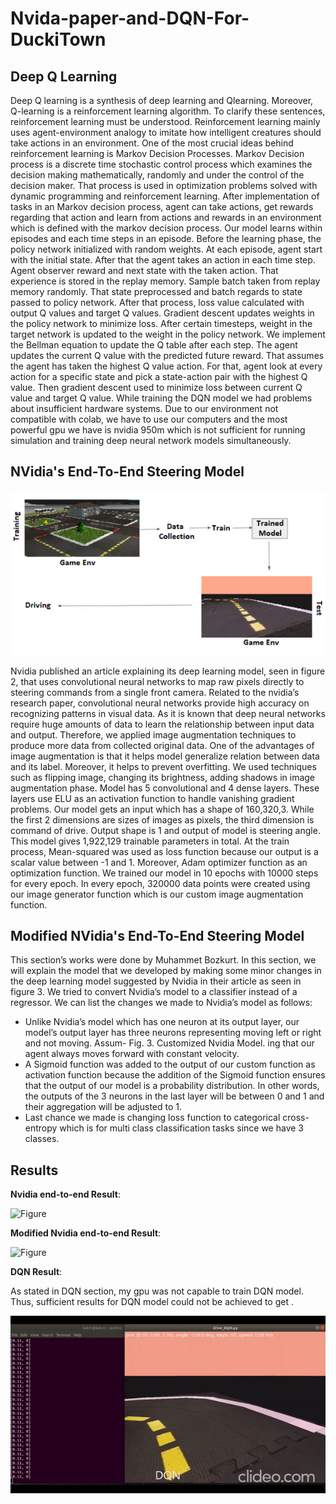 # Nvida-paper-and-DQN-For-DuckiTown

## Deep Q Learning

Deep Q learning is a synthesis of deep learning and Qlearning.
Moreover, Q-learning is a reinforcement learning
algorithm. To clarify these sentences, reinforcement learning
must be understood. Reinforcement learning mainly uses
agent-environment analogy to imitate how intelligent creatures
should take actions in an environment.
One of the most crucial ideas behind reinforcement learning
is Markov Decision Processes. Markov Decision process is
a discrete time stochastic control process which examines
the decision making mathematically, randomly and under
the control of the decision maker. That process is used in
optimization problems solved with dynamic programming and
reinforcement learning. After implementation of tasks in an
Markov decision process, agent can take actions, get rewards
regarding that action and learn from actions and rewards in
an environment which is defined with the markov decision
process.
Our model learns within episodes and each time steps in
an episode. Before the learning phase, the policy network
initialized with random weights. At each episode, agent start
with the initial state. After that the agent takes an action in
each time step. Agent observer reward and next state with
the taken action. That experience is stored in the replay
memory. Sample batch taken from replay memory randomly.
That state preprocessed and batch regards to state passed to
policy network. After that process, loss value calculated with
output Q values and target Q values. Gradient descent updates
weights in the policy network to minimize loss. After certain
timesteps, weight in the target network is updated to the weight
in the policy network.
We implement the Bellman equation to update the Q table
after each step. The agent updates the current Q value with the
predicted future reward. That assumes the agent has taken the
highest Q value action. For that, agent look at every action for
a specific state and pick a state-action pair with the highest Q
value. Then gradient descent used to minimize loss between
current Q value and target Q value.
While training the DQN model we had problems about
insufficient hardware systems. Due to our environment not
compatible with colab, we have to use our computers and
the most powerful gpu we have is nvidia 950m which is
not sufficient for running simulation and training deep neural
network models simultaneously.



## NVidia's End-To-End Steering Model


![figure](https://github.com/muhammetbozkurt/Nvida-paper-and-DQN-For-DuckiTown/blob/main/overall.PNG)

Nvidia
published an article explaining its deep learning model, seen
in figure 2, that uses convolutional neural networks to map
raw pixels directly to steering commands from a single front
camera. Related to the nvidia’s research paper, convolutional
neural networks provide high accuracy on recognizing patterns
in visual data. As it is known that deep neural networks
require huge amounts of data to learn the relationship between
input data and output. Therefore, we applied image
augmentation techniques to produce more data from collected
original data. One of the advantages of image augmentation
is that it helps model generalize relation between data and
its label. Moreover, it helps to prevent overfitting. We used
techniques such as flipping image, changing its brightness,
adding shadows in image augmentation phase. Model has 5
convolutional and 4 dense layers. These layers use ELU as
an activation function to handle vanishing gradient problems.
Our model gets an input which has a shape of 160,320,3.
While the first 2 dimensions are sizes of images as pixels,
the third dimension is command of drive. Output shape is
1 and output of model is steering angle. This model gives
1,922,129 trainable parameters in total. At the train process,
Mean-squared was used as loss function because our output is
a scalar value between -1 and 1. Moreover, Adam optimizer
function as an optimization function. We trained our model in
10 epochs with 10000 steps for every epoch. In every epoch, 320000 data points were created using our image generator
function which is our custom image augmentation function.



## Modified NVidia's End-To-End Steering Model

This section’s works were done by Muhammet Bozkurt.
In this section, we will explain the model that we developed
by making some minor changes in the deep learning model
suggested by Nvidia in their article as seen in figure 3. We
tried to convert Nvidia’s model to a classifier instead of a
regressor.
We can list the changes we made to Nvidia’s model as
follows:
* Unlike Nvidia’s model which has one neuron at its
output layer, our model’s output layer has three neurons
representing moving left or right and not moving. Assum-
Fig. 3. Customized Nvidia Model.
ing that our agent always moves forward with constant
velocity.
* A Sigmoid function was added to the output of our custom
function as activation function because the addition
of the Sigmoid function ensures that the output of our
model is a probability distribution. In other words, the
outputs of the 3 neurons in the last layer will be between
0 and 1 and their aggregation will be adjusted to 1.
* Last chance we made is changing loss function to categorical
cross-entropy which is for multi class classification
tasks since we have 3 classes.

## Results

__Nvidia end-to-end Result__:

![Figure](https://github.com/muhammetbozkurt/Nvida-paper-and-DQN-For-DuckiTown/blob/main/results/nvidia.gif)

__Modified Nvidia end-to-end Result__:

![Figure](https://github.com/muhammetbozkurt/Nvida-paper-and-DQN-For-DuckiTown/blob/main/results/custom.gif)

__DQN Result__:

As stated in DQN section, my gpu was not capable to
train DQN model. Thus, sufficient
results for DQN model could not be achieved to get .

![Figure](https://github.com/muhammetbozkurt/Nvida-paper-and-DQN-For-DuckiTown/blob/main/results/dqn.gif)
